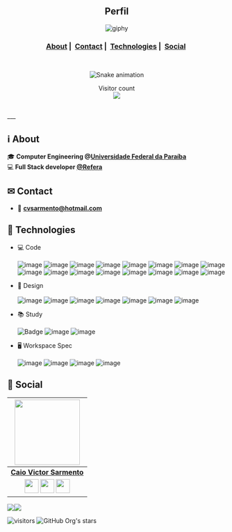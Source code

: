 <h2 align="center">Perfil</h2>
<div align="center" >
  
![giphy](https://user-images.githubusercontent.com/12973109/212396910-90226fee-260a-40d7-a7dc-cf57e698b706.gif)


</div>

<h3 align="center">
  <a href="#information_source-about">About</a>&nbsp;|&nbsp;
  <a href="#-contact">Contact</a>&nbsp;|&nbsp;
  <a href="#rocket-technologies">Technologies</a>&nbsp;|&nbsp;
  <a href="#-social">Social</a>&nbsp;
</h3>
</br>
<div align="center" >
  
 ![Snake animation](https://github.com/caiovictors/caiovictors/blob/output/github-contribution-grid-snake.svg)
 
  Visitor count<br>
  <img src="https://profile-counter.glitch.me/caiovictors/count.svg" />
 </div>
 </br>
___

## :information_source: About
  
🎓 **Computer Engineering @[Universidade Federal da Paraíba](https://www.ufpb.br/)** </br>
💻 **Full Stack developer [@Refera](https://github.com/Refera-Tech)**  </br>

## ✉ Contact

- :e-mail: **[cvsarmento@hotmail.com](mailto://cvsarmento@hotmail.com)** 

## :rocket: Technologies

* 💻 Code <br><br>
![image](https://img.shields.io/badge/TypeScript-007ACC?style=for-the-badge&logo=typescript&logoColor=white)
![image](https://img.shields.io/badge/JavaScript-323330?style=for-the-badge&logo=javascript&logoColor=F7DF1E)
![image](https://img.shields.io/badge/HTML5-E34F26?style=for-the-badge&logo=html5&logoColor=white)
![image](https://img.shields.io/badge/CSS3-1572B6?style=for-the-badge&logo=css3&logoColor=white)
![image](https://img.shields.io/badge/C-00599C?style=for-the-badge&logo=c&logoColor=white)
![image](https://img.shields.io/badge/Python-3776AB?style=for-the-badge&logo=python&logoColor=white)
![image](https://img.shields.io/badge/Jupyter-F37626.svg?&style=for-the-badge&logo=Jupyter&logoColor=white)
![image](https://img.shields.io/badge/React-20232A?style=for-the-badge&logo=react&logoColor=61DAFB)
![image](https://img.shields.io/badge/React_Native-20232A?style=for-the-badge&logo=react&logoColor=61DAFB)
![image](https://img.shields.io/badge/Java-ED8B00?style=for-the-badge&logo=java&logoColor=white)
![image](https://img.shields.io/badge/Spring-6DB33F?style=for-the-badge&logo=spring&logoColor=white)
![image](https://img.shields.io/badge/Node.js-339933?style=for-the-badge&logo=nodedotjs&logoColor=white)
![image](https://img.shields.io/badge/Yarn-2C8EBB?style=for-the-badge&logo=yarn&logoColor=white)
![image](https://img.shields.io/badge/Git-F05032?style=for-the-badge&logo=git&logoColor=white)
![image](https://img.shields.io/badge/Insomnia-5849be?style=for-the-badge&logo=Insomnia&logoColor=white)
![image](https://img.shields.io/badge/Expo-FFFFFF?style=for-the-badge&logo=expo&logoColor=black)

* 📐 Design <br><br>
![image](https://img.shields.io/badge/Figma-F24E1E?style=for-the-badge&logo=figma&logoColor=white)
![image](https://img.shields.io/badge/Adobe%20Photoshop-31A8FF?style=for-the-badge&logo=Adobe%20Photoshop&logoColor=black)
![image](https://img.shields.io/badge/Adobe-After%20Effects-CF96FD?style=for-the-badge&logo=Adobe-After-Effects&labelColor=393665&logoWidth=15)
![image](https://img.shields.io/badge/Adobe%20Lightroom-31A8FF?style=for-the-badge&logo=Adobe%20Lightroom&logoColor=white)
![image](https://img.shields.io/badge/Adobe%20Illustrator-FF9A00?style=for-the-badge&logo=adobe%20illustrator&logoColor=white)
![image](https://img.shields.io/badge/blender-%23F5792A.svg?style=for-the-badge&logo=blender&logoColor=white)
![image](https://img.shields.io/badge/Canva-%2300C4CC.svg?&style=for-the-badge&logo=Canva&logoColor=white)

* 📚 Study<br><br>
![Badge](https://img.shields.io/badge/Blog-Rocketseat-%237159c1?style=for-the-badge&logo=ghost)
![image](https://img.shields.io/badge/Udemy-EC5252?style=for-the-badge&logo=Udemy&logoColor=white)
![image](https://img.shields.io/badge/Duolingo-58CC02?style=for-the-badge&logo=Duolingo&logoColor=white)

* 🖥 Workspace Spec<br><br>
![image](https://img.shields.io/badge/Intel-Core_i7_7th-0071C5?style=for-the-badge&logo=intel&logoColor=white)
![image](https://img.shields.io/badge/NVIDIA-GTX1070-76B900?style=for-the-badge&logo=nvidia&logoColor=white)
![image](https://img.shields.io/badge/Windows-10-0078D6?style=for-the-badge&logo=windows&logoColor=white)
![image](	https://img.shields.io/badge/razer-001900?style=for-the-badge&logo=razer&logoColor=green)

## 📱 Social
|  <a href="https://github.com/caiovictors/"><img src="https://avatars.githubusercontent.com/u/12973109?v=4" width="150px" height="150px" /></a> |
|:---------------------------------------------------------------------------------------------------------------------------------------: |
|       **[Caio Victor Sarmento](https://github.com/caiovictors/)**                                                                                |
|</a> <a href="https://www.instagram.com/caiovictors_/"><img src="https://www.vectorlogo.zone/logos/instagram/instagram-icon.svg" width="32px" height="32px"></a> <a href="https://www.facebook.com/caiovictorss"><img src="https://i.ibb.co/zmYNW4p/facebook.png" width="32px" height="32px"></a> <a href="https://www.linkedin.com/in/caio-victor-do-amaral-cunha-sarmento-9779a21b0/"><img src="https://i.ibb.co/Kx2GSrT/linkedin.png" width="32px" height="32px"></a> 

<a href="https://steamcommunity.com/id/caiovictors"><img src="https://img.shields.io/badge/Steam-000000?style=for-the-badge&logo=steam&logoColor=white"></a><a href="https://open.spotify.com/user/12150770347?si=37a2aac74f5e45e4"><img src="https://img.shields.io/badge/Spotify-1ED760?&style=for-the-badge&logo=spotify&logoColor=white"></a>

 ![visitors](https://visitor-badge.laobi.icu/badge?page_id=caiovictors) ![GitHub Org's stars](https://img.shields.io/github/stars/caiovictors?style=social)
